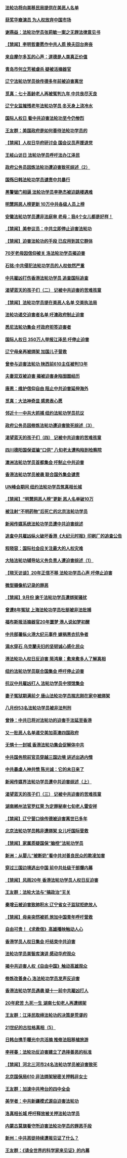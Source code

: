 #### [法轮功将向美移民局提供在美恶人名单](../pages/prog424/a102661957.md)
#### [获奖华裔演员 为人权放弃中国市场](../pages/prog424/a102690651.md)
#### [谢燕益：法轮功学员张莉敏一案之无罪法律意见书](../pages/prog424/a102664045.md)
#### [【禁闻】李明哲妻愿作中共人质 换夫回台奔丧](../pages/prog424/a102672010.md)
#### [来自摩尔多瓦的心声：道德是人类真正价值](../pages/prog424/a102659189.md)
#### [青岛市何立芳被虐杀 疑被活摘器官](../pages/prog424/a102722352.md)
#### [辽宁法轮功学员徐传德多年前被迫害离世](../pages/prog424/a102730403.md)
#### [觅真：七十高龄老人再被冤判九年 中共丧尽天良](../pages/prog424/a102657031.md)
#### [辽宁女监摧残老年法轮功学员 冬天身上浇冷水](../pages/prog424/a102703412.md)
#### [国际人权日 看中共迫害法轮功至今仍惨烈](../pages/prog424/a102727131.md)
#### [王友群：美国政府是如何善待法轮功学员的](../pages/prog424/a102701883.md)
#### [【禁闻】人权日华府研讨会 国会议员声援退党](../pages/prog424/a102728297.md)
#### [王岐山访日 法轮功学员呼吁法办江泽民](../pages/prog424/a102692815.md)
#### [政府公务员因炼法轮功遭迫害致死综述（2）](../pages/prog424/a102694523.md)
#### [国殇日韩法轮功学员谴责中共暴行](../pages/prog424/a102677646.md)
#### [黑警锯门相逼 法轮功学员李艳杰被迫跳楼遇难](../pages/prog424/a102727841.md)
#### [明慧网恶人榜更新 10万中共各级人员上榜](../pages/prog424/a102709485.md)
#### [安徽法轮功学员遭非法庭审 老母：我4个女儿都是好样！](../pages/prog424/a102729482.md)
#### [【禁闻】美参议员：中共立即停止迫害法轮功](../pages/prog424/a102665380.md)
#### [【禁闻】迫害法轮功的手段 已应用到其它群体](../pages/prog424/a102725312.md)
#### [70岁老母因信仰被关 洛法轮功学员揭迫害](../pages/prog424/a102696039.md)
#### [石铭:中共侵犯法轮功学员的人权依然严重](../pages/prog424/a102726118.md)
#### [中共雇凶打伤香港法轮功学员 追查国际追查](../pages/prog424/a102675745.md)
#### [渴望蓝天的孩子们（二） 记被中共迫害的苦难孩童](../pages/prog424/a102620020.md)
#### [【禁闻】法轮功学员提在美恶人名单 交美执法局](../pages/prog424/a102662910.md)
#### [法轮功递交迫害者名单 吁澳政府制止迫害](../pages/prog424/a102667990.md)
#### [悉尼法轮功集会 吁政府拒签迫害者](../pages/prog424/a102677488.md)
#### [国际人权日 350万人举报江泽民 吁停止迫害](../pages/prog424/a102725925.md)
#### [辽宁母亲再被绑架 加国儿子营救](../pages/prog424/a102669870.md)
#### [曾参与迫害法轮功 陕西前610主任被判13年](../pages/prog424/a102683174.md)
#### [夫妻双双被迫害 揭被迫害身陷囹圄经历](../pages/prog424/a102716950.md)
#### [唐恩：维护信仰自由 阻止中共迫害延伸海外](../pages/prog424/a102687988.md)
#### [觅真：大法神奇显 感恩表心愿](../pages/prog424/a102664697.md)
#### [邻近十一中共大抓捕 纽约法轮功学员抗议](../pages/prog424/a102674243.md)
#### [政府公务员因修炼法轮功遭迫害致死综述（3）](../pages/prog424/a102696549.md)
#### [渴望蓝天的孩子们（四） 记被中共迫害的苦难孩童](../pages/prog424/a102656938.md)
#### [四川德阳国保诓骗“口供” 八旬老太遭构陷到检察院](../pages/prog424/a102726318.md)
#### [澳洲法轮功学员首都集会 吁制止中共迫害](../pages/prog424/a102668822.md)
#### [香港法轮功学员被袭 联合国外集会谴责](../pages/prog424/a102672841.md)
#### [UN峰会期间 纽约法轮功学员筑真相长城](../pages/prog424/a102674710.md)
#### [【禁闻】“明慧网恶人榜”更新 恶人名单破10万](../pages/prog424/a102716525.md)
#### [被注射“不明药物”后死亡的北京法轮功学员](../pages/prog424/a102719091.md)
#### [新闻传媒系统法轮功学员遭中共迫害综述](../pages/prog424/a102729916.md)
#### [追查中共雇凶纵火破坏香港《大纪元时报》印刷厂的追查公告](../pages/prog424/a102711394.md)
#### [程晓容：国际社会应关注最大的人权灾难](../pages/prog424/a102727245.md)
#### [大陆法轮功辅导站义务负责人遭迫害综述（1）](../pages/prog424/a102641080.md)
#### [【晓天访谈】20年正信不移 法轮功学员心声 吁停止迫害](../pages/prog424/a102683503.md)
#### [微型摄像机记录的罪恶](../pages/prog424/a102727086.md)
#### [【禁闻】9月份 逾千法轮功学员遭绑架骚扰](../pages/prog424/a102694751.md)
#### [曾遭8年冤狱 上海法轮功学员杜挺被非法批捕](../pages/prog424/a102717865.md)
#### [福布斯报活摘器官20年噩梦 港人说如梦初醒](../pages/prog424/a102697746.md)
#### [中共部署纵火港大纪元事件 嫁祸黑衣抗争者](../pages/prog424/a102710757.md)
#### [滴水穿石 乌克蘭夫妇的坚韧诚心感化民众](../pages/prog424/a102659217.md)
#### [港法轮功人权日反迫害 简鸿章：愈来愈多人了解真相](../pages/prog424/a102725257.md)
#### [纽约法轮功学员联合国集会 呼吁停止迫害](../pages/prog424/a102671942.md)
#### [抗议中共雇凶打人 法轮功学员中领馆集会](../pages/prog424/a102676310.md)
#### [妻子冤狱期满前夕 唐山法轮功学员揣志刚在家中被绑架](../pages/prog424/a102730336.md)
#### [八月份53名法轮功学员被非法判刑](../pages/prog424/a102671559.md)
#### [曾铮：中共已将对法轮功的迫害手法延至香港](../pages/prog424/a102694996.md)
#### [又一批恶人名单递交美加英澳四国政府](../pages/prog424/a102675158.md)
#### [无惧十一封城 香港法轮功集会促解体中共](../pages/prog424/a102677536.md)
#### [中共国务院前官员穿越三国边境 讲述出逃内情](../pages/prog424/a102729769.md)
#### [中共暴虐人神共愤 陈光诚：它的未日来了](../pages/prog424/a102729753.md)
#### [新闻传媒界法轮功学员遭中共迫害综述（上）](../pages/prog424/a102730890.md)
#### [渴望蓝天的孩子们（三） 记被中共迫害的苦难孩童](../pages/prog424/a102655962.md)
#### [湖南郴州法官罗红荣 为定罪秘审七旬老人雷安祥](../pages/prog424/a102726367.md)
#### [【禁闻】辽宁营口徐传德被迫害离世已多年](../pages/prog424/a102730166.md)
#### [北京法轮功学员韩非遭绑架 女儿吁国际营救](../pages/prog424/a102721902.md)
#### [【禁闻】家属质疑国保“脑控”法轮功学员](../pages/prog424/a102713809.md)
#### [新洲：从婴儿“被断奶”看中共对善良民众的欺凌加害](../pages/prog424/a102673165.md)
#### [穿过三国边境逃出中国 前中共处级干部爆内幕](../pages/prog424/a102729979.md)
#### [【禁闻】风雨20年 香港法轮功学员人权日反迫害](../pages/prog424/a102725944.md)
#### [王友群：法轮大法与“搞政治”无关](../pages/prog424/a102690371.md)
#### [秦增云被迫害致肺积水 辽宁省女子监狱拒绝放人](../pages/prog424/a102724111.md)
#### [【禁闻】母亲突然被抓 旅加中国青年呼吁营救](../pages/prog424/a102669155.md)
#### [自由可贵！《求救信》高雄播映触动人心](../pages/prog424/a102687112.md)
#### [香港学员人权日集会 吁结束中共迫害](../pages/prog424/a102727115.md)
#### [法轮功学员美智库演讲 感动华府观众](../pages/prog424/a102680037.md)
#### [揭中共迫害人权《自由中国》触动高雄观众](../pages/prog424/a102696664.md)
#### [修炼改善身心 洛法轮功学员发声反迫害](../pages/prog424/a102730882.md)
#### [香港法轮功学员遇袭 疑十一前中共雇凶打人](../pages/prog424/a102671946.md)
#### [20年悲苦 九死一生 湖南七旬老人再遭绑架](../pages/prog424/a102691876.md)
#### [王友群：江泽民取缔法轮功的决策是荒谬的](../pages/prog424/a102698021.md)
#### [21世纪的古拉格真相（5）](../pages/prog424/a102675606.md)
#### [日韩台携手曝光中共活摘 推修法阻移植旅游](../pages/prog424/a102726139.md)
#### [李祥春：法轮功反迫害建立了选择善恶的标准](../pages/prog424/a102728599.md)
#### [【禁闻】河北三河市24名法轮功学员被迫害致死](../pages/prog424/a102723209.md)
#### [北京国保局610 非法绑架秘密关押韩非女士](../pages/prog424/a102725336.md)
#### [王友群：加速中共垮台的四中全会](../pages/prog424/a102699244.md)
#### [美学者：中共新疆模式源自迫害法轮功](../pages/prog424/a102722622.md)
#### [洛真相长城 呼吁释放被关押法轮功学员](../pages/prog424/a102695587.md)
#### [内蒙古莫旗看守所迫害法轮功学员的罪恶手段](../pages/prog424/a102724958.md)
#### [新州：中共恶徒持续遭报见证了什么？](../pages/prog424/a102727101.md)
#### [王友群：《请全世界的科学家来见证》的内幕](../pages/prog424/a102688023.md)
